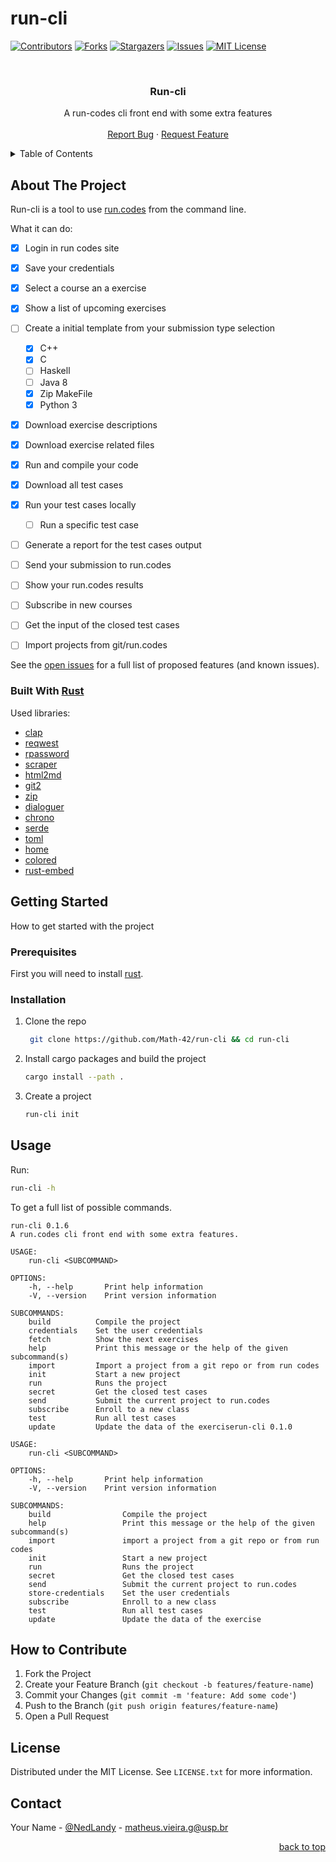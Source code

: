 # run-cli


<div id="top"></div>
<!--
*** Thanks for checking out the Best-README-Template. If you have a suggestion
*** that would make this better, please fork the repo and create a pull request
*** or simply open an issue with the tag "enhancement".
*** Don't forget to give the project a star!
*** Thanks again! Now go create something AMAZING! :D
-->



<!-- PROJECT SHIELDS -->
<!--
*** I'm using markdown "reference style" links for readability.
*** Reference links are enclosed in brackets [ ] instead of parentheses ( ).
*** See the bottom of this document for the declaration of the reference variables
*** for contributors-url, forks-url, etc. This is an optional, concise syntax you may use.
*** https://www.markdownguide.org/basic-syntax/#reference-style-links
-->
[![Contributors][contributors-shield]][contributors-url]
[![Forks][forks-shield]][forks-url]
[![Stargazers][stars-shield]][stars-url]
[![Issues][issues-shield]][issues-url]
[![MIT License][license-shield]][license-url]

<!-- PROJECT LOGO -->
<br />
<div align="center">
  </a>

  <h3 align="center">Run-cli</h3>

  <p align="center">
A run-codes cli front end with some extra features
    <br />
    <br />
    <a href="https://github.com/math-42/run-cli/issues">Report Bug</a>
    ·
    <a href="https://github.com/math-42/run-cli/issues">Request Feature</a>
  </p>
</div>

<!-- TABLE OF CONTENTS -->
<details>
  <summary>Table of Contents</summary>
  <ol>
    <li>
      <a href="#about-the-project">About The Project</a>
      <ul>
        <li><a href="#built-with">Built With</a></li>
      </ul>
    </li>
    <li>
      <a href="#getting-started">Getting Started</a>
      <ul>
        <li><a href="#prerequisites">Prerequisites</a></li>
        <li><a href="#installation">Installation</a></li>
      </ul>
    </li>
    <li><a href="#usage">Usage</a></li>
    <li><a href="#roadmap">Roadmap</a></li>
    <li><a href="#contributing">Contributing</a></li>
    <li><a href="#license">License</a></li>
    <li><a href="#contact">Contact</a></li>
    <li><a href="#acknowledgments">Acknowledgments</a></li>
  </ol>
</details>



<!-- ABOUT THE PROJECT -->
## About The Project

Run-cli is a tool to use [run.codes](https://run.codes/) from the command line.

What it can do:

- [x] Login in run codes site
- [x] Save your credentials
- [x] Select a course an a exercise
- [x] Show a list of upcoming exercises
- [ ] Create a initial template from your submission type selection
  - [x] C++
  - [x] C
  - [ ] Haskell
  - [ ] Java 8
  - [x] Zip MakeFile
  - [x] Python 3
- [x] Download exercise descriptions
- [x] Download exercise related files
- [x] Run and compile your code
- [x] Download all test cases
- [x] Run your test cases locally
  - [ ] Run a specific test case
- [ ] Generate a report for the test cases output
- [ ] Send your submission to run.codes
- [ ] Show your run.codes results
- [ ] Subscribe in new courses
- [ ] Get the input of the closed test cases
- [ ] Import projects from git/run.codes


See the [open issues](https://github.com/Math-42/run-cli/issues) for a full list of proposed features (and known issues).


### Built With [Rust](https://www.rust-lang.org/)

Used libraries:

* [clap](https://crates.io/crates/clap)
* [reqwest](https://docs.rs/reqwest/latest/reqwest/)
* [rpassword](https://crates.io/crates/rpassword)
* [scraper](https://crates.io/crates/scraper)
* [html2md](https://crates.io/crates/html2md)
* [git2](https://crates.io/crates/git2)
* [zip](https://crates.io/crates/zip)
* [dialoguer](https://crates.io/crates/dialoguer)
* [chrono](https://crates.io/crates/chrono)
* [serde](https://crates.io/crates/serde)
* [toml](https://crates.io/crates/toml)
* [home](https://crates.io/crates/home)
* [colored](https://crates.io/crates/colored)
* [rust-embed](https://crates.io/crates/rust-embed)


<!-- GETTING STARTED -->
## Getting Started

How to get started with the project

### Prerequisites

First you will need to install [rust](https://www.rust-lang.org/tools/install).

### Installation

1. Clone the repo

   ```sh
    git clone https://github.com/Math-42/run-cli && cd run-cli
   ```

2. Install cargo packages and build the project

   ```sh
   cargo install --path .
   ```

3. Create a project

   ```sh
   run-cli init
   ```


<!-- USAGE EXAMPLES -->
## Usage

Run:

   ```sh
   run-cli -h
   ```

To get a full list of possible commands.

```
run-cli 0.1.6
A run.codes cli front end with some extra features.

USAGE:
    run-cli <SUBCOMMAND>

OPTIONS:
    -h, --help       Print help information
    -V, --version    Print version information

SUBCOMMANDS:
    build          Compile the project
    credentials    Set the user credentials
    fetch          Show the next exercises
    help           Print this message or the help of the given subcommand(s)
    import         Import a project from a git repo or from run codes
    init           Start a new project
    run            Runs the project
    secret         Get the closed test cases
    send           Submit the current project to run.codes
    subscribe      Enroll to a new class
    test           Run all test cases
    update         Update the data of the exerciserun-cli 0.1.0

USAGE:
    run-cli <SUBCOMMAND>

OPTIONS:
    -h, --help       Print help information
    -V, --version    Print version information

SUBCOMMANDS:
    build                Compile the project
    help                 Print this message or the help of the given subcommand(s)
    import               import a project from a git repo or from run codes
    init                 Start a new project
    run                  Runs the project
    secret               Get the closed test cases
    send                 Submit the current project to run.codes
    store-credentials    Set the user credentials
    subscribe            Enroll to a new class
    test                 Run all test cases
    update               Update the data of the exercise
```

<!-- CONTRIBUTING -->
## How to Contribute

1. Fork the Project
2. Create your Feature Branch (`git checkout -b features/feature-name`)
3. Commit your Changes (`git commit -m 'feature: Add some code'`)
4. Push to the Branch (`git push origin features/feature-name`)
5. Open a Pull Request


<!-- LICENSE -->
## License

Distributed under the MIT License. See `LICENSE.txt` for more information.


<!-- CONTACT -->
## Contact

Your Name - [@NedLandy](https://twitter.com/NedLandy) - matheus.vieira.g@usp.br

<p align="right"><a href="#top">back to top</a></p>

<!-- MARKDOWN LINKS & IMAGES -->
<!-- https://www.markdownguide.org/basic-syntax/#reference-style-links -->
[contributors-shield]: https://img.shields.io/github/contributors/math-42/run-cli.svg?style=for-the-badge
[contributors-url]: https://github.com/math-42/run-cli/graphs/contributors

[forks-shield]: https://img.shields.io/github/forks/math-42/run-cli.svg?style=for-the-badge
[forks-url]: https://github.com/math-42/run-cli/network/members

[stars-shield]: https://img.shields.io/github/stars/math-42/run-cli.svg?style=for-the-badge
[stars-url]: https://github.com/math-42/run-cli/stargazers

[issues-shield]: https://img.shields.io/github/issues/math-42/run-cli.svg?style=for-the-badge
[issues-url]: https://github.com/math-42/run-cli/issues

[license-shield]: https://img.shields.io/github/license/math-42/run-cli.svg?style=for-the-badge
[license-url]: https://github.com/math-42/run-cli/blob/master/LICENSE.txt
